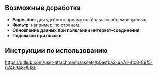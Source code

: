 ## Возможные доработки

- **Pagination**: для удобного просмотра больших объемов данных.
- **Фильтр**: например, по странам.
- **Обновление данных при появлении интернет-соединения**
- **Подсказки при поиске**

## Инструкции по использованию

https://github.com/user-attachments/assets/b0ecfba3-6a7d-41c0-89f5-074b948c9d8b

